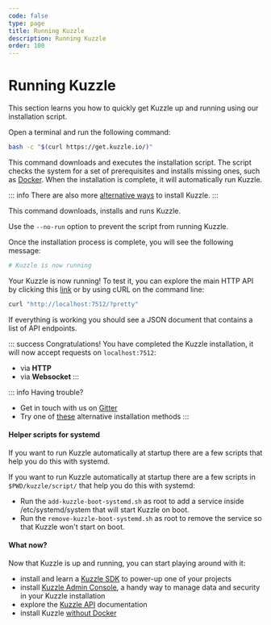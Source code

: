 ```yaml
---
code: false
type: page
title: Running Kuzzle
description: Running Kuzzle
order: 100
---
```


# Running Kuzzle

This section learns you how to quickly get Kuzzle up and running using our installation script.

Open a terminal and run the following command:

```bash
bash -c "$(curl https://get.kuzzle.io/)"
```

This command downloads and executes the installation script. The script checks the system for a set of prerequisites and installs missing ones, such as [Docker](https://www.docker.com/). When the installation is complete, it will automatically run Kuzzle.

::: info
There are also more [alternative ways](/core/1/guides/essentials/installing-kuzzle/) to install Kuzzle.
:::

This command downloads, installs and runs Kuzzle.

Use the `--no-run` option to prevent the script from running Kuzzle.

Once the installation process is complete, you will see the following message:

```bash
# Kuzzle is now running
```

Your Kuzzle is now running! To test it, you can explore the main HTTP API by clicking this [link](http://localhost:7512?pretty) or by using cURL on the command line:

```bash
curl "http://localhost:7512/?pretty"
```

If everything is working you should see a JSON document that contains a list of API endpoints.

::: success
Congratulations! You have completed the Kuzzle installation, it will now accept requests on `localhost:7512`:

- via **HTTP**
- via **Websocket**
  :::

::: info
Having trouble?

- Get in touch with us on [Gitter](https://gitter.im/kuzzleio/kuzzle)
- Try one of [these](/core/1/guides/essentials/installing-kuzzle/) alternative installation methods
:::

#### Helper scripts for systemd

If you want to run Kuzzle automatically at startup there are a few scripts that help you do this with systemd.

If you want to run Kuzzle automatically at startup there are a few scripts in `$PWD/kuzzle/script/` that help you do this with systemd:

- Run the `add-kuzzle-boot-systemd.sh` as root to add a service inside /etc/systemd/system that will start Kuzzle on boot.
- Run the `remove-kuzzle-boot-systemd.sh` as root to remove the service so that Kuzzle won't start on boot.

#### What now?

Now that Kuzzle is up and running, you can start playing around with it:

- install and learn a [Kuzzle SDK](/sdk/) to power-up one of your projects
- install [Kuzzle Admin Console](/core/1/guides/essentials/admin-console/), a handy way to manage data and security in your Kuzzle installation
- explore the [Kuzzle API](/core/1/api) documentation
- install Kuzzle [without Docker](/core/1/guides/essentials/installing-kuzzle/#manual-installation)
